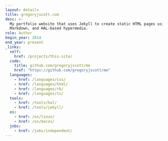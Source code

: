 ```yaml
---
layout: details
title: gregoryjscott.com
desc: >-
  My portfolio website that uses Jekyll to create static HTML pages using YAML,
  Markdown, and HAL-based hypermedia.
role: Author
begin_year: 2014
end_year: present
_links:
  self:
    href: /projects/this-site/
  code:
    title: github.com/gregoryjscott/me
    href: "https://github.com/gregoryjscott/me"
  languages:
    - href: /languages/css/
    - href: /languages/html/
    - href: /languages/rb/
    - href: /languages/ts/
  tools:
    - href: /tools/hal/
    - href: /tools/jekyll/
  os:
    - href: /os/linux/
    - href: /os/macos/
  jobs:
    - href: /jobs/independent/
---
```

